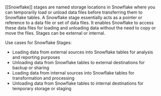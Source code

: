 [[Snowflake]] stages are named storage locations in Snowflake where you can temporarily load or unload data files before transferring them to Snowflake tables. A Snowflake stage essentially acts as a pointer or reference to a data file or set of data files. It enables Snowflake to access these data files for loading and unloading data without the need to copy or move the files. Stages can be external or internal.

Use cases for Snowflake Stages:

- Loading data from external sources into Snowflake tables for analysis and reporting purposes
- Unloading data from Snowflake tables to external destinations for backup or sharing
- Loading data from internal sources into Snowflake tables for transformation and processing
- Unloading data from Snowflake tables to internal destinations for temporary storage or staging